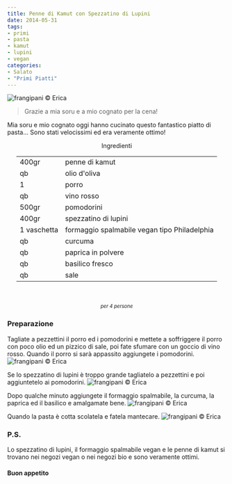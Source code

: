 ```yaml
---
title: Penne di Kamut con Spezzatino di Lupini
date: 2014-05-31
tags:
- primi
- pasta
- kamut
- lupini
- vegan
categories:
- Salato
- "Primi Piatti"
---
```

![](header.jpg "frangipani © Erica")

> Grazie a mia soru e a mio cognato per la cena!

Mia soru e mio cognato oggi hanno cucinato questo fantastico piatto di pasta... Sono stati velocissimi ed era veramente ottimo!


<div id="wrapper" style="text-align: center">
  <div id="yourdiv" style="display: inline-block;">
    <div class="ingredients">
      <div class="ingredients-title">Ingredienti</div>
      <table>
        <tbody>
          <tr>
            <td>400gr</td>
            <td>penne di kamut</td>
          </tr>
          <tr>
            <td>qb</td>
            <td>olio d'oliva</td>
          </tr>
          <tr>
            <td>1</td>
            <td>porro</td>
          </tr>
          <tr>
            <td>qb</td>
            <td>vino rosso</td>
          </tr>
          <tr>
            <td>500gr</td>
            <td>pomodorini</td>
          </tr>
          <tr>
            <td>400gr</td>
            <td>spezzatino di lupini</td>
          </tr>
          <tr>
            <td>1 vaschetta</td>
            <td>formaggio spalmabile vegan tipo Philadelphia</td>
          </tr>
          <tr>
            <td>qb</td>
            <td>curcuma</td>
          </tr>
          <tr>
            <td>qb</td>
            <td>paprica in polvere</td>
          </tr>
          <tr>
            <td>qb</td>
            <td>basilico fresco</td>
          </tr>
          <tr>      
            <td>qb</td>
            <td>sale</td>    
          </tr>
        </tbody>
      </table>
      <br></br>
      <i class="pull-right" style="font-size: 80%;">per 4 persone</i>
    </div>
  </div>
</div>


<h3>
  <font color="grey">
    <i class="fa fa-cogs"></i>
  </font> Preparazione
</h3>

Tagliate a pezzettini il porro ed i pomodorini e mettete a soffriggere il porro con poco olio ed un pizzico di sale, poi fate sfumare con un goccio di vino rosso. Quando il porro si sarà appassito aggiungete i pomodorini.
![](pomodoriniporro.jpg "frangipani © Erica")

Se lo spezzatino di lupini è troppo grande tagliatelo a pezzettini e poi aggiuntetelo ai pomodorini.
![](spezzatinolupini.jpg "frangipani © Erica")

Dopo qualche minuto aggiungete il formaggio spalmabile, la curcuma, la paprica ed il basilico e amalgamate bene.
![](condimento.jpg "frangipani © Erica")

Quando la pasta è cotta scolatela e fatela mantecare.
![](risultato.jpg "frangipani © Erica")


<h3>
  <font color="#FFCC00">
    <i class="fa fa-lightbulb-o"></i>
  </font> P.S.
</h3>

Lo spezzatino di lupini, il formaggio spalmabile vegan e le penne di kamut si trovano nei negozi vegan o nei negozi bio e sono veramente ottimi. 

<h4>Buon appetito
  <font color="red">
    <i class="fa fa-smile-o"></i>
  </font>
</h4>